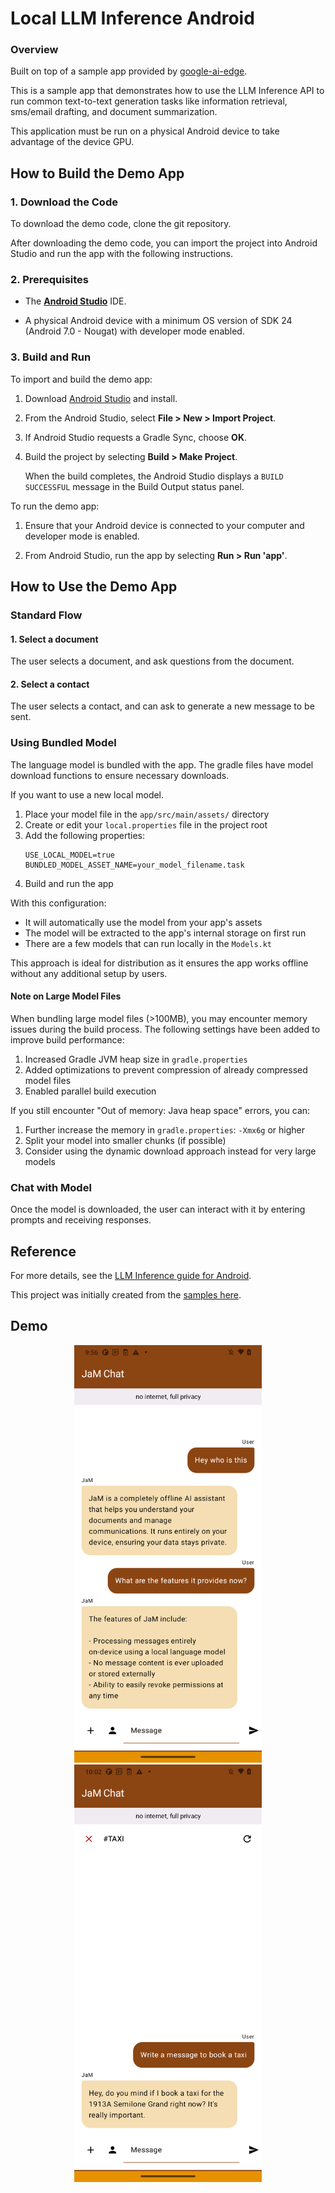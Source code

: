 # Local LLM Inference Android

### Overview

Built on top of a sample app provided by [google-ai-edge](https://github.com/google-ai-edge/mediapipe-samples/tree/main/examples/llm_inference/android). 

This is a sample app that demonstrates how to use the LLM Inference API to run common text-to-text generation tasks like information retrieval, sms/email drafting, and document summarization.

This application must be run on a physical Android device to take advantage of the device GPU.

## How to Build the Demo App

### 1. Download the Code

To download the demo code, clone the git repository.

After downloading the demo code, you can import the project into Android Studio and run the app with the following instructions.

### 2. Prerequisites

*   The **[Android Studio](https://developer.android.com/studio)**
    IDE.

*   A physical Android device with a minimum OS version of SDK 24 (Android 7.0 -
    Nougat) with developer mode enabled.

### 3. Build and Run

To import and build the demo app:

1. Download [Android Studio](https://developer.android.com/studio) and install.

2. From the Android Studio, select **File > New > Import Project**.

3. If Android Studio requests a Gradle Sync, choose **OK**.

4. Build the project by selecting **Build > Make Project**.

   When the build completes, the Android Studio displays a `BUILD SUCCESSFUL` message in the Build Output status panel.

To run the demo app:

1. Ensure that your Android device is connected to your computer and developer mode is enabled.

2. From Android Studio, run the app by selecting **Run > Run 'app'**.

## How to Use the Demo App

### Standard Flow

#### 1. Select a document

The user selects a document, and ask questions from the document.

#### 2. Select a contact

The user selects a contact, and can ask to generate a new message to be sent. 

### Using Bundled Model

The language model is bundled with the app. The gradle files have model download functions to ensure necessary downloads. 

If you want to use a new local model.

1. Place your model file in the `app/src/main/assets/` directory
2. Create or edit your `local.properties` file in the project root
3. Add the following properties:
   ```
   USE_LOCAL_MODEL=true
   BUNDLED_MODEL_ASSET_NAME=your_model_filename.task
   ```
4. Build and run the app

With this configuration:
- It will automatically use the model from your app's assets
- The model will be extracted to the app's internal storage on first run
- There are a few models that can run locally in the `Models.kt`

This approach is ideal for distribution as it ensures the app works offline without any additional setup by users.

#### Note on Large Model Files

When bundling large model files (>100MB), you may encounter memory issues during the build process. The following settings have been added to improve build performance:

1. Increased Gradle JVM heap size in `gradle.properties`
2. Added optimizations to prevent compression of already compressed model files
3. Enabled parallel build execution

If you still encounter "Out of memory: Java heap space" errors, you can:
1. Further increase the memory in `gradle.properties`: `-Xmx6g` or higher
2. Split your model into smaller chunks (if possible)
3. Consider using the dynamic download approach instead for very large models

### Chat with Model

Once the model is downloaded, the user can interact with it by entering prompts and receiving responses.

## Reference
For more details, see the [LLM Inference guide for Android](https://developers.google.com/mediapipe/solutions/genai/llm_inference/android).

This project was initially created from the [samples here](https://github.com/google-ai-edge/mediapipe-samples/tree/main/examples/llm_inference/android).

## Demo

<p align="center">
  <img src="llm_inference.png" width="300" alt="LLM inference demo">
  <img src="book_a_taxi.png" width="300" alt="Generate text chat demo">
</p>
